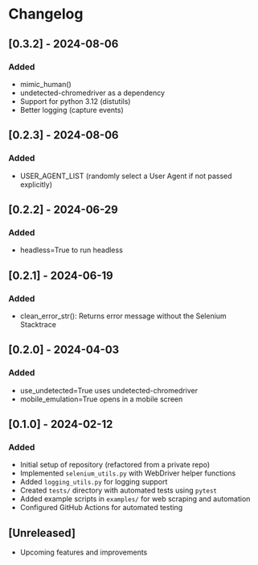 # Changelog

## [0.3.2] - 2024-08-06
### Added
- mimic_human()
- undetected-chromedriver as a dependency
- Support for python 3.12 (distutils)
- Better logging (capture events)

## [0.2.3] - 2024-08-06
### Added
- USER_AGENT_LIST (randomly select a User Agent if not passed explicitly)

## [0.2.2] - 2024-06-29
### Added
- headless=True to run headless

## [0.2.1] - 2024-06-19
### Added
- clean_error_str(): Returns error message without the Selenium Stacktrace

## [0.2.0] - 2024-04-03
### Added
- use_undetected=True uses undetected-chromedriver
- mobile_emulation=True opens in a mobile screen

## [0.1.0] - 2024-02-12
### Added
- Initial setup of repository (refactored from a private repo)
- Implemented `selenium_utils.py` with WebDriver helper functions
- Added `logging_utils.py` for logging support
- Created `tests/` directory with automated tests using `pytest`
- Added example scripts in `examples/` for web scraping and automation
- Configured GitHub Actions for automated testing

## [Unreleased]
- Upcoming features and improvements
